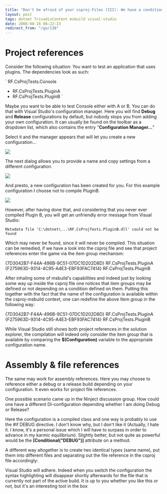 ```yaml
---
title: "Don't be afraid of your csproj-Files (III): We have a condition"
layout: post
tags: dotnet TrivadisContent msbuild visual-studio
date: 2008-08-16 08:22:23
redirect_from: "/go/130"
---
```


# Project references

Consider the following situation: You want to test an application that uses plugins. The dependencies look as such:

`
RF.CsProjTests.Console
  - RF.CsProjTests.PluginA
  - RF.CsProjTests.PluginB
`

Maybe you want to be able to test Console either with A or B. You can do that with Visual Studio's configuration manager. Here you will find **Debug** and **Release** configurations by default, but nobody stops you from adding your own configuration. It can usually be found on the toolbar as a dropdown list, which also contains the entry "**Configuration Manager...**"

Select it and the manager appears that will let you create a new configuration...

![](/files/images/msbuildconfmgr.png)

The next dialog allows you to provide a name and copy settings from a different configuration.

![](/files/images/msbuildnewconf.png)

And presto, a new configuration has been created for you. For this example configuration I choose not to compile PluginB.

![](/files/images/msbuildpluginaconf.png)

However, after having done that, and considering that you never ever compiled Plugin B, you will get an unfriendly error message from Visual Studio:

`
Metadata file 'C:\dotnet\...\RF.CsProjTests.PluginB.dll' could not be found
`

Which may never be found, since it will never be compiled. This situation can be remedied, if we have a look into the csproj file and see that project references enter the game via the item group mechanism:

<xmlcode>
  <ItemGroup>
    <ProjectReference Include="..\RF.CsProjTests.PluginA\RF.CsProjTests.PluginA.csproj">
      <Project>{7D3042B7-F44A-496B-9C51-07DC1D202D8D}</Project>
      <Name>RF.CsProjTests.PluginA</Name>
    </ProjectReference>
    <ProjectReference Include="..\RF.CsProjTests.PluginB\RF.CsProjTests.PluginB.csproj">
      <Project>{F275963D-9314-4C95-A4E3-EBF93FAC7414}</Project>
      <Name>RF.CsProjTests.PluginB</Name>
    </ProjectReference>
  </ItemGroup>
</xmlcode>

After inhaling some of msbuild's capabilities and indeed just by looking some way up inside the csproj file one notices that item groups may be defined or not depending on a condition defined on them. Putting this together with the fact that the name of the configuration is available within the csproj-msbuild context, one can redefine the above Item group in the following way:

<xmlcode>
  <ItemGroup Condition=" '$(Configuration)' == 'WithPluginA' ">
    <ProjectReference Include="..\RF.CsProjTests.PluginA\RF.CsProjTests.PluginA.csproj">
      <Project>{7D3042B7-F44A-496B-9C51-07DC1D202D8D}</Project>
      <Name>RF.CsProjTests.PluginA</Name>
    </ProjectReference>
  </ItemGroup>
  <ItemGroup Condition=" '$(Configuration)' == 'WithPluginB' ">
    <ProjectReference Include="..\RF.CsProjTests.PluginB\RF.CsProjTests.PluginB.csproj">
      <Project>{F275963D-9314-4C95-A4E3-EBF93FAC7414}</Project>
      <Name>RF.CsProjTests.PluginB</Name>
    </ProjectReference>
  </ItemGroup>
</xmlcode>

While Visual Studio still shows both project references in the solution explorer, the compilation will indeed only consider the item group that is available by comparing the **$(Configuration)** variable to the appropriate configuration name. 

# Assembly & file references

The same may work for assembly references. Here you may choose to reference either a debug or a release build depending on your configuration. It even works for project file references.

One possible scenario came up in the Ninject discussion group. How could one have a different DI-configuration depending whether I am doing Debug or Release?

Here the configuration is a compiled class and one way is probably to use the #if DEBUG directive. I don't know why, but I don't like it (Actually, I hate it. I know, it's a personal issue which I will have to surpass in order to advance in my karmic equilibrium). Slightly better, but not quite as powerful would be the **[Conditional("DEBUG")]** attribute on a method.

A different way altogether is to create two identical types (same name), put them into different files and separating out the file reference in the csproj file accordingly:

<xmlcode>
  <ItemGroup Condition=" '$(Configuration)' != 'ProdBuild' ">
    <Compile Include="Modules\DebugModule.cs" />
  </ItemGroup>
  <ItemGroup Condition=" '$(Configuration)' == 'ProdBuild' ">
    <Compile Include="Modules\ProdModule.cs" />
  </ItemGroup>
</xmlcode>

Visual Studio will adhere. Indeed when you switch the configuration the syntax highlighting will disappear shortly afterwards for the file that is currently not part of the active build. It is up to you whether you like this or not, but it's an interesting tool in the box